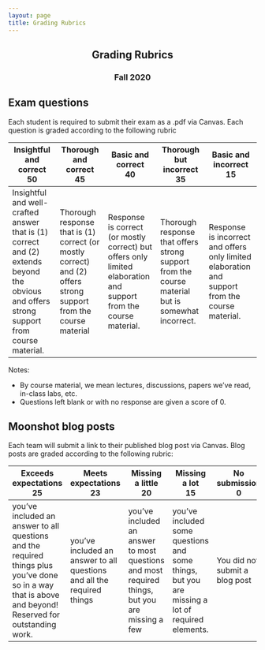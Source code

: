 ```yaml
---
layout: page
title: Grading Rubrics
---
```


<h2 align="center">Grading Rubrics</h2>
<h3 align="center">Fall 2020</h3>

## Exam questions
Each student is required to submit their exam as a .pdf via Canvas. Each question is graded according to the following rubric

Insightful and correct<br>50 | Thorough and correct<br>45 | Basic and correct<br>40 | Thorough but incorrect<br>35 | Basic and incorrect <br>15
--- | --- | --- | --- | ---
Insightful and well-crafted answer that is (1) correct and (2) extends beyond the obvious and offers strong support from course material. | Thorough response that is (1) correct (or mostly correct) and (2) offers strong support from the course material | Response is correct (or mostly correct) but offers only limited elaboration and support from the course material.  | Thorough response that  offers strong support from the course material but is somewhat incorrect.| Response is incorrect and offers only limited elaboration and support from the course material.

Notes:
- By course material, we mean lectures, discussions, papers we’ve read, in-class labs, etc.
- Questions left blank or with no response are given a score of 0.


## Moonshot blog posts
Each team will submit a link to their published blog post via Canvas. Blog posts are graded according to the following rubric:

Exceeds expectations<br>25 | Meets expectations<br>23 | Missing a little<br>20 | Missing a lot<br>15| No submission <br>0
--- | --- | --- | --- | ---
you’ve included an answer to all questions and the required things plus you’ve done so in a way that is above and beyond! Reserved for outstanding work. | you’ve included an answer to all questions and all the required things | you’ve included an answer to most questions and most required things, but you are missing a few| you’ve included some questions and some things, but you are missing a lot of required elements.| You did not submit a blog post
